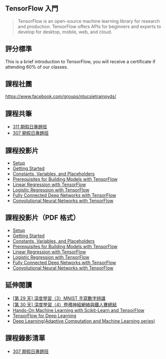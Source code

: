## TensorFlow 入門

> TensorFlow is an open-source machine learning library for research and production. TensorFlow offers APIs for beginners and experts to develop for desktop, mobile, web, and cloud.

## 評分標準

This is a brief introduction to TensorFlow, you will receive a certificate if attending 60% of our classes.

## 課程社團

<https://www.facebook.com/groups/ntucsietrainpyds/>

## 課程共筆

- [311 期假日專題班]()
- [307 期假日專題班](https://colab.research.google.com/drive/1ruwJVWlW71FcJHWaS1nKED5o6HT8k1Ep)

## 課程投影片

- [Setup](setup.slides.html)
- [Getting Started](getting-started.slides.html)
- [Constants, Variables, and Placeholders](constants-variables-and-placeholders.slides.html)
- [Prerequisites for Building Models with TensorFlow](prerequisites-for-building-models-with-tf.slides.html)
- [Linear Regression with TensorFlow](linear-regression-with-tf.slides.html)
- [Logistic Regression with TensorFlow](logistic-regression-with-tf.slides.html)
- [Fully Connected Deep Networks with TensorFlow](fully-connected-deep-networks-with-tf.slides.html)
- [Convolutional Neural Networks with TensorFlow](convolutional-neural-networks-with-tf.slides.html)

## 課程投影片（PDF 格式）

- [Setup](PDFs/00-setup-slides.pdf)
- [Getting Started](PDFs/01-getting-started-slides.pdf)
- [Constants, Variables, and Placeholders](PDFs/02-constants-variables-and-placeholders-slides.pdf)
- [Prerequisites for Building Models with TensorFlow](PDFs/03-prerequisites-for-building-models-with-tf-slides.pdf)
- [Linear Regression with TensorFlow](PDFs/04-linear-regression-with-tf-slides.pdf)
- [Logistic Regression with TensorFlow](PDFs/05-logistic-regression-with-tf-slides.pdf)
- [Fully Connected Deep Networks with TensorFlow](PDFs/06-fully-connected-deep-networks-with-tf-slides.pdf)
- [Convolutional Neural Networks with TensorFlow](PDFs/07-convolutional-neural-networks-with-tf-slides.pdf)

## 延伸閱讀

- [[第 29 天] 深度學習（3）MNIST 手寫數字辨識](https://ithelp.ithome.com.tw/articles/10187912)
- [[第 30 天] 深度學習（4）卷積神經網絡與鐵人賽總結](https://ithelp.ithome.com.tw/articles/10188044)
- [Hands-On Machine Learning with Scikit-Learn and TensorFlow](https://www.amazon.com/Hands-Machine-Learning-Scikit-Learn-TensorFlow/dp/1491962291)
- [TensorFlow for Deep Learning](https://www.amazon.com/TensorFlow-Deep-Learning-Regression-Reinforcement/dp/1491980451)
- [Deep Learning(Adaptive Computation and Machine Learning series)](https://www.amazon.com/Deep-Learning-Adaptive-Computation-Machine/dp/0262035618/ref=sr_1_1?ie=UTF8&qid=1472485235&sr=8-1&keywords=deep+learning+book)

## 課程錄影清單

- [307 期假日專題班](https://www.youtube.com/playlist?list=PLEq7iw5uOtuWJ5Tea-GeqhH6XF9zhLi2W)